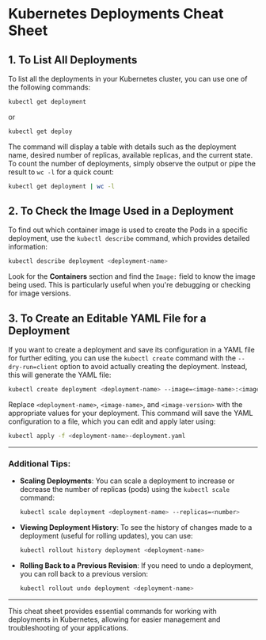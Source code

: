 
# Kubernetes Deployments Cheat Sheet

## 1. To List All Deployments
To list all the deployments in your Kubernetes cluster, you can use one of the following commands:

```bash
kubectl get deployment
```
or
```bash
kubectl get deploy
```

The command will display a table with details such as the deployment name, desired number of replicas, available replicas, and the current state. To count the number of deployments, simply observe the output or pipe the result to `wc -l` for a quick count:

```bash
kubectl get deployment | wc -l
```

## 2. To Check the Image Used in a Deployment
To find out which container image is used to create the Pods in a specific deployment, use the `kubectl describe` command, which provides detailed information:

```bash
kubectl describe deployment <deployment-name>
```

Look for the **Containers** section and find the `Image:` field to know the image being used. This is particularly useful when you're debugging or checking for image versions.

## 3. To Create an Editable YAML File for a Deployment
If you want to create a deployment and save its configuration in a YAML file for further editing, you can use the `kubectl create` command with the `--dry-run=client` option to avoid actually creating the deployment. Instead, this will generate the YAML file:

```bash
kubectl create deployment <deployment-name> --image=<image-name>:<image-version> --dry-run=client -o yaml > <deployment-name>-deployment.yaml
```

Replace `<deployment-name>`, `<image-name>`, and `<image-version>` with the appropriate values for your deployment. This command will save the YAML configuration to a file, which you can edit and apply later using:

```bash
kubectl apply -f <deployment-name>-deployment.yaml
```

---

### Additional Tips:

- **Scaling Deployments**: You can scale a deployment to increase or decrease the number of replicas (pods) using the `kubectl scale` command:
  ```bash
  kubectl scale deployment <deployment-name> --replicas=<number>
  ```

- **Viewing Deployment History**: To see the history of changes made to a deployment (useful for rolling updates), you can use:
  ```bash
  kubectl rollout history deployment <deployment-name>
  ```

- **Rolling Back to a Previous Revision**: If you need to undo a deployment, you can roll back to a previous version:
  ```bash
  kubectl rollout undo deployment <deployment-name>
  ```

---

This cheat sheet provides essential commands for working with deployments in Kubernetes, allowing for easier management and troubleshooting of your applications.
